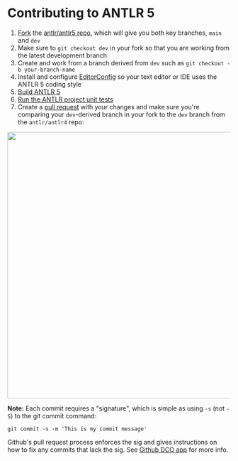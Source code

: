 # Contributing to ANTLR 5

1. [Fork](https://help.github.com/articles/fork-a-repo) the [antlr/antlr5 repo](https://github.com/antlr/antlr5), which will give you both key branches, `main` and `dev`
2. Make sure to `git checkout dev` in your fork so that you are working from the latest development branch
3. Create and work from a branch derived from `dev` such as `git checkout -b your-branch-name`
4. Install and configure [EditorConfig](http://editorconfig.org/) so your text editor or IDE uses the ANTLR 5 coding style
5. [Build ANTLR 5](doc/building-antlr.md)
6. [Run the ANTLR project unit tests](doc/antlr-project-testing.md)
7. Create a [pull request](https://help.github.com/articles/using-pull-requests/) with your changes and make sure you're comparing your `dev`-derived branch in your fork to the `dev` branch from the `antlr/antlr4` repo:

<img src="doc/images/PR-on-dev.png" width="600">

**Note:** Each commit requires a "signature", which is simple as using `-s` (not 
`-S`) to the git commit command:

```
git commit -s -m 'This is my commit message'
```

Github's pull request process enforces the sig and gives instructions on how to 
fix any commits that lack the sig. See [Github DCO app](https://github.com/apps/dco) 
for more info.
